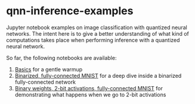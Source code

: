 # qnn-inference-examples
Jupyter notebook examples on image classification with quantized neural networks. The intent here is to give a better understanding of what kind of computations takes place when performing inference with a quantized neural network.

So far, the following notebooks are available:

1. [Basics](https://github.com/maltanar/qnn-inference-examples/blob/master/0-basics.ipynb) for a gentle warmup
2. [Binarized, fully-connected MNIST](https://github.com/maltanar/qnn-inference-examples/blob/master/1-fully-connected-binarized-mnist.ipynb) for a deep dive inside a binarized fully-connected network
3. [Binary weights, 2-bit activations, fully-connected MNIST](https://github.com/maltanar/qnn-inference-examples/blob/master/2-fully-connected-w1a2-mnist.ipynb) for demonstrating what happens when we go to 2-bit activations
